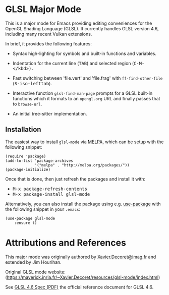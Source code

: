 # GLSL Major Mode

This is a major mode for Emacs providing editing conveniences for the OpenGL
Shading Language (GLSL). It currently handles GLSL version 4.6, including many
recent Vulkan extensions.

In brief, it provides the following features:

- Syntax high-lighting for symbols and built-in functions and variables.

- Indentation for the current line (<kbd>TAB</kbd>) and selected region
  (<kbd>C-M-\</kbd>).

- Fast switching between 'file.vert' and 'file.frag' with `ff-find-other-file`
  (<kbd>S-iso-lefttab</kbd>).

- Interactive function `glsl-find-man-page` prompts for a GLSL built-in
  functions which it formats to an `opengl.org` URL and finally passes that to
  `browse-url`.

- An initial tree-sitter implementation.

## Installation

The easiest way to install `glsl-mode` via [MELPA](https://melpa.org/), which
can be setup with the following snippet:

```
(require 'package)
(add-to-list 'package-archives
             '("melpa" . "http://melpa.org/packages/"))
(package-initialize)
```

Once that is done, then just refresh the packages and install it with:

* <kbd>M-x package-refresh-contents</kbd>
* <kbd>M-x package-install glsl-mode</kbd>

Alternatively, you can also install the package using e.g.
[use-package](https://github.com/jwiegley/use-package) with the following
snippet in your `.emacs`:

```
(use-package glsl-mode
    :ensure t)
```

# Attributions and References

This major mode was originally authored by Xavier.Decoret@imag.fr and extended
by Jim Hourihan.

Original GLSL mode website:
(https://maverick.inria.fr/~Xavier.Decoret/resources/glsl-mode/index.html)

See [GLSL 4.6 Spec
(PDF)](https://www.khronos.org/registry/OpenGL/specs/gl/GLSLangSpec.4.60.pdf)
the official reference document for GLSL 4.6.
